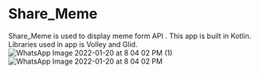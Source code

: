 # Share_Meme
Share_Meme is used to display meme form API . This app is built in Kotlin. Libraries used in app is Volley and  Glid.
![WhatsApp Image 2022-01-20 at 8 04 02 PM (1)](https://user-images.githubusercontent.com/84625527/150359330-15d091e2-3820-4b86-b364-10d619f84b8a.jpeg)
![WhatsApp Image 2022-01-20 at 8 04 02 PM](https://user-images.githubusercontent.com/84625527/150359399-1ad5c3cc-a915-46af-b105-7ecf9bcc4314.jpeg)
